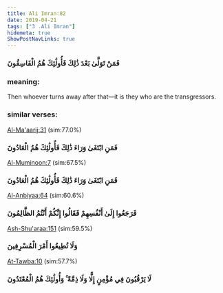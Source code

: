 ```yaml
---
title: Ali Imran:82
date: 2019-04-21
tags: ["3 .Ali Imran"]
hidemeta: true 
ShowPostNavLinks: true 
---
```

### فَمَنْ تَوَلَّىٰ بَعْدَ ذَٰلِكَ فَأُولَٰئِكَ هُمُ الْفَاسِقُونَ
### meaning: 
Then whoever turns away after that—it is they who are the transgressors.
### similar verses: 

[Al-Ma'aarij:31](/70/31) (sim:77.0%)

### فَمَنِ ابْتَغَىٰ وَرَاءَ ذَٰلِكَ فَأُولَٰئِكَ هُمُ الْعَادُونَ

[Al-Muminoon:7](/23/7) (sim:67.5%)

### فَمَنِ ابْتَغَىٰ وَرَاءَ ذَٰلِكَ فَأُولَٰئِكَ هُمُ الْعَادُونَ

[Al-Anbiyaa:64](/21/64) (sim:60.6%)

### فَرَجَعُوا إِلَىٰ أَنْفُسِهِمْ فَقَالُوا إِنَّكُمْ أَنْتُمُ الظَّالِمُونَ

[Ash-Shu'araa:151](/26/151) (sim:59.5%)

### وَلَا تُطِيعُوا أَمْرَ الْمُسْرِفِينَ

[At-Tawba:10](/9/10) (sim:57.7%)

### لَا يَرْقُبُونَ فِي مُؤْمِنٍ إِلًّا وَلَا ذِمَّةً ۚ وَأُولَٰئِكَ هُمُ الْمُعْتَدُونَ
